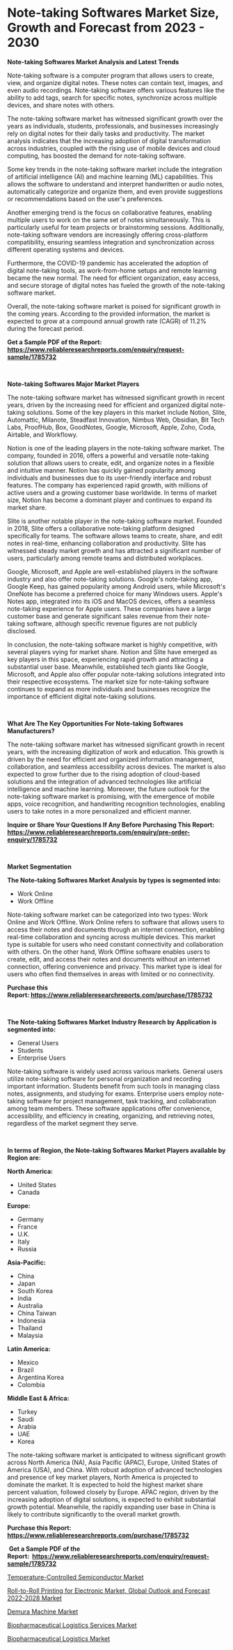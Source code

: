 <p><h1>Note-taking Softwares Market Size, Growth and Forecast from 2023 - 2030</h1></p><p><strong>Note-taking Softwares Market Analysis and Latest Trends</strong></p>
<p><p>Note-taking software is a computer program that allows users to create, view, and organize digital notes. These notes can contain text, images, and even audio recordings. Note-taking software offers various features like the ability to add tags, search for specific notes, synchronize across multiple devices, and share notes with others.</p><p>The note-taking software market has witnessed significant growth over the years as individuals, students, professionals, and businesses increasingly rely on digital notes for their daily tasks and productivity. The market analysis indicates that the increasing adoption of digital transformation across industries, coupled with the rising use of mobile devices and cloud computing, has boosted the demand for note-taking software.</p><p>Some key trends in the note-taking software market include the integration of artificial intelligence (AI) and machine learning (ML) capabilities. This allows the software to understand and interpret handwritten or audio notes, automatically categorize and organize them, and even provide suggestions or recommendations based on the user's preferences.</p><p>Another emerging trend is the focus on collaborative features, enabling multiple users to work on the same set of notes simultaneously. This is particularly useful for team projects or brainstorming sessions. Additionally, note-taking software vendors are increasingly offering cross-platform compatibility, ensuring seamless integration and synchronization across different operating systems and devices.</p><p>Furthermore, the COVID-19 pandemic has accelerated the adoption of digital note-taking tools, as work-from-home setups and remote learning became the new normal. The need for efficient organization, easy access, and secure storage of digital notes has fueled the growth of the note-taking software market.</p><p>Overall, the note-taking software market is poised for significant growth in the coming years. According to the provided information, the market is expected to grow at a compound annual growth rate (CAGR) of 11.2% during the forecast period.</p></p>
<p><strong>Get a Sample PDF of the Report:&nbsp; <a href="https://www.reliableresearchreports.com/enquiry/request-sample/1785732">https://www.reliableresearchreports.com/enquiry/request-sample/1785732</a></strong></p>
<p>&nbsp;</p>
<p><strong>Note-taking Softwares Major Market Players</strong></p>
<p><p>The note-taking software market has witnessed significant growth in recent years, driven by the increasing need for efficient and organized digital note-taking solutions. Some of the key players in this market include Notion, Slite, Automattic, Milanote, Steadfast Innovation, Nimbus Web, Obsidian, Bit Tech Labs, ProofHub, Box, GoodNotes, Google, Microsoft, Apple, Zoho, Coda, Airtable, and Workflowy.</p><p>Notion is one of the leading players in the note-taking software market. The company, founded in 2016, offers a powerful and versatile note-taking solution that allows users to create, edit, and organize notes in a flexible and intuitive manner. Notion has quickly gained popularity among individuals and businesses due to its user-friendly interface and robust features. The company has experienced rapid growth, with millions of active users and a growing customer base worldwide. In terms of market size, Notion has become a dominant player and continues to expand its market share.</p><p>Slite is another notable player in the note-taking software market. Founded in 2018, Slite offers a collaborative note-taking platform designed specifically for teams. The software allows teams to create, share, and edit notes in real-time, enhancing collaboration and productivity. Slite has witnessed steady market growth and has attracted a significant number of users, particularly among remote teams and distributed workplaces.</p><p>Google, Microsoft, and Apple are well-established players in the software industry and also offer note-taking solutions. Google's note-taking app, Google Keep, has gained popularity among Android users, while Microsoft's OneNote has become a preferred choice for many Windows users. Apple's Notes app, integrated into its iOS and MacOS devices, offers a seamless note-taking experience for Apple users. These companies have a large customer base and generate significant sales revenue from their note-taking software, although specific revenue figures are not publicly disclosed.</p><p>In conclusion, the note-taking software market is highly competitive, with several players vying for market share. Notion and Slite have emerged as key players in this space, experiencing rapid growth and attracting a substantial user base. Meanwhile, established tech giants like Google, Microsoft, and Apple also offer popular note-taking solutions integrated into their respective ecosystems. The market size for note-taking software continues to expand as more individuals and businesses recognize the importance of efficient digital note-taking solutions.</p></p>
<p>&nbsp;</p>
<p><strong>What Are The Key Opportunities For Note-taking Softwares Manufacturers?</strong></p>
<p><p>The note-taking software market has witnessed significant growth in recent years, with the increasing digitization of work and education. This growth is driven by the need for efficient and organized information management, collaboration, and seamless accessibility across devices. The market is also expected to grow further due to the rising adoption of cloud-based solutions and the integration of advanced technologies like artificial intelligence and machine learning. Moreover, the future outlook for the note-taking software market is promising, with the emergence of mobile apps, voice recognition, and handwriting recognition technologies, enabling users to take notes in a more personalized and efficient manner.</p></p>
<p><strong>Inquire or Share Your Questions If Any Before Purchasing This Report: <a href="https://www.reliableresearchreports.com/enquiry/pre-order-enquiry/1785732">https://www.reliableresearchreports.com/enquiry/pre-order-enquiry/1785732</a></strong></p>
<p>&nbsp;</p>
<p><strong>Market Segmentation</strong></p>
<p><strong>The Note-taking Softwares Market Analysis by types is segmented into:</strong></p>
<p><ul><li>Work Online</li><li>Work Offline</li></ul></p>
<p><p>Note-taking software market can be categorized into two types: Work Online and Work Offline. Work Online refers to software that allows users to access their notes and documents through an internet connection, enabling real-time collaboration and syncing across multiple devices. This market type is suitable for users who need constant connectivity and collaboration with others. On the other hand, Work Offline software enables users to create, edit, and access their notes and documents without an internet connection, offering convenience and privacy. This market type is ideal for users who often find themselves in areas with limited or no connectivity.</p></p>
<p><strong>Purchase this Report:&nbsp;<a href="https://www.reliableresearchreports.com/purchase/1785732">https://www.reliableresearchreports.com/purchase/1785732</a></strong></p>
<p>&nbsp;</p>
<p><strong>The Note-taking Softwares Market Industry Research by Application is segmented into:</strong></p>
<p><ul><li>General Users</li><li>Students</li><li>Enterprise Users</li></ul></p>
<p><p>Note-taking software is widely used across various markets. General users utilize note-taking software for personal organization and recording important information. Students benefit from such tools in managing class notes, assignments, and studying for exams. Enterprise users employ note-taking software for project management, task tracking, and collaboration among team members. These software applications offer convenience, accessibility, and efficiency in creating, organizing, and retrieving notes, regardless of the market segment they serve.</p></p>
<p>&nbsp;</p>
<p><strong>In terms of Region, the Note-taking Softwares Market Players available by Region are:</strong></p>
<p>
    <p> <strong> North America: </strong>
        <ul>
            <li>United States</li>
            <li>Canada</li>
        </ul>
        </p> 
    <p> <strong> Europe: </strong>
        <ul>
            <li>Germany</li>
            <li>France</li>
            <li>U.K.</li>
            <li>Italy</li>
            <li>Russia</li>
        </ul>
        </p> 
    <p> <strong> Asia-Pacific: </strong>
        <ul>
            <li>China</li>
            <li>Japan</li>
            <li>South Korea</li>
            <li>India</li>
            <li>Australia</li>
            <li>China Taiwan</li>
            <li>Indonesia</li>
            <li>Thailand</li>
            <li>Malaysia</li>
        </ul>
        </p> 
    <p> <strong> Latin America: </strong>
        <ul>
            <li>Mexico</li>
            <li>Brazil</li>
            <li>Argentina Korea</li>
            <li>Colombia</li>
        </ul>
        </p> 
    <p> <strong> Middle East & Africa: </strong>
        <ul>
            <li>Turkey</li>
            <li>Saudi</li>
            <li>Arabia</li>
            <li>UAE</li>
            <li>Korea</li>
        </ul>
    </p>
    </p>
<p><p>The note-taking software market is anticipated to witness significant growth across North America (NA), Asia Pacific (APAC), Europe, United States of America (USA), and China. With robust adoption of advanced technologies and presence of key market players, North America is projected to dominate the market. It is expected to hold the highest market share percent valuation, followed closely by Europe. APAC region, driven by the increasing adoption of digital solutions, is expected to exhibit substantial growth potential. Meanwhile, the rapidly expanding user base in China is likely to contribute significantly to the overall market growth.</p></p>
<p><strong>Purchase this Report: <a href="https://www.reliableresearchreports.com/purchase/1785732">https://www.reliableresearchreports.com/purchase/1785732</a></strong></p>
<p>&nbsp;<strong>Get a Sample PDF of the Report:&nbsp;&nbsp;<a href="https://www.reliableresearchreports.com/enquiry/request-sample/1785732">https://www.reliableresearchreports.com/enquiry/request-sample/1785732</a></strong></p>
<p><strong></strong></p>
<p><p><a href="https://github.com/sndrkn/Market-Research-Report-List-1/blob/main/temperature-controlled-semiconductor-market.md">Temperature-Controlled Semiconductor Market</a></p><p><a href="https://medium.com/@taniawisozk2023/roll-to-roll-printing-for-electronic-market-global-outlook-and-forecast-2022-2028-market-share-cc56b1c8ed4b">Roll-to-Roll Printing for Electronic Market, Global Outlook and Forecast 2022-2028 Market</a></p><p><a href="https://github.com/amae102299/Market-Research-Report-List-1/blob/main/demura-machine-market.md">Demura Machine Market</a></p><p><a href="https://www.linkedin.com/pulse/biopharmaceutical-logistics-services-market-size-share/">Biopharmaceutical Logistics Services Market</a></p><p><a href="https://www.linkedin.com/pulse/biopharmaceutical-logistics-market-size-share-amp-trends/">Biopharmaceutical Logistics Market</a></p></p>